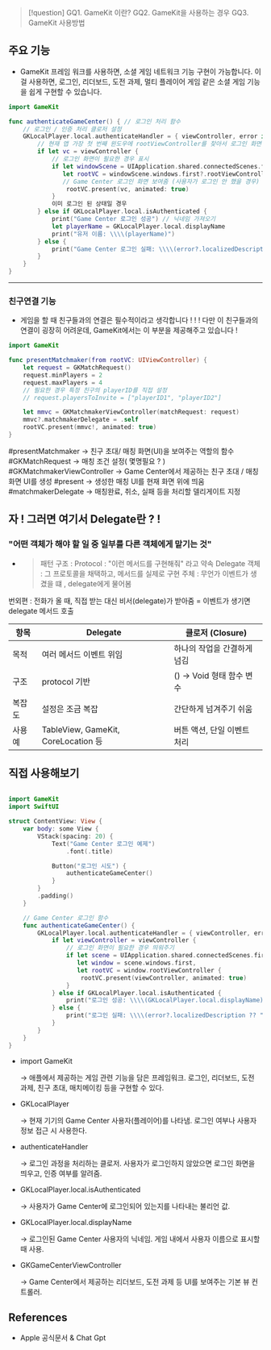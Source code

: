 > [!question] 
> GQ1. GameKit 이란? 
> GQ2. GameKit을 사용하는 경우 
> GQ3. GameKit 사용방법

## 주요 기능

- GameKit 프레임 워크를 사용하면, 소셜 게임 네트워크 기능 구현이 가능합니다. 이걸 사용하면, 로그인, 리더보드, 도전 과제, 멀티 플레이어 게임 같은 소셜 게임 기능을 쉽게 구현할 수 있습니다.

```swift
import GameKit

func authenticateGameCenter() { // 로그인 처리 함수
	// 로그인 / 인증 처리 클로저 설정
    GKLocalPlayer.local.authenticateHandler = { viewController, error in
	    // 현재 앱 가장 첫 번째 윈도우에 rootViewController를 찾아서 로그인 화면 띄우기
        if let vc = viewController {
            // 로그인 화면이 필요한 경우 표시
            if let windowScene = UIApplication.shared.connectedScenes.first as? UIWindowScene,
               let rootVC = windowScene.windows.first?.rootViewController {
               // Game Center 로그인 화면 보여줌 (사용자가 로그인 안 했을 경우)
                rootVC.present(vc, animated: true)
            }
            이미 로그인 된 상태일 경우
        } else if GKLocalPlayer.local.isAuthenticated {
            print("Game Center 로그인 성공") // 닉네임 가져오기
            let playerName = GKLocalPlayer.local.displayName
            print("유저 이름: \\\\(playerName)")
        } else {
            print("Game Center 로그인 실패: \\\\(error?.localizedDescription ?? "알 수 없는 오류")")
        }
    }
}

```

---

### 친구연결 기능

- 게임을 할 때 친구들과의 연결은 필수적이라고 생각합니다 ! ! ! 다만 이 친구들과의 연결이 굉장히 어려운데, GameKit에서는 이 부분을 제공해주고 있습니다 !

```swift
import GameKit

func presentMatchmaker(from rootVC: UIViewController) {
    let request = GKMatchRequest()
    request.minPlayers = 2
    request.maxPlayers = 4
    // 필요한 경우 특정 친구의 playerID를 직접 설정
    // request.playersToInvite = ["playerID1", "playerID2"]

    let mmvc = GKMatchmakerViewController(matchRequest: request)
    mmvc?.matchmakerDelegate = .self
    rootVC.present(mmvc!, animated: true)
}

```

#presentMatchmaker -> 친구 초대/ 매칭 화면(UI)을 보여주는 역할의 함수 #GKMatchRequest -> 매칭 조건 설정( 몇명필요 ? ) #GKMatchmakerViewController -> Game Center에서 제공하는 친구 초대 / 매칭 화면 UI를 생성 #present -> 생성한 매칭 UI를 현재 화면 위에 띄움 #matchmakerDelegate -> 매칭완료, 취소, 실패 등을 처리할 델리게이트 지정

## 자 ! 그러면 여기서 Delegate란 ? !

### "어떤 객체가 해야 할 일 중 일부를 다른 객체에게 맡기는 것"

- > 패턴 구조 : Protocol : "이런 메서드를 구현해줘" 라고 약속 Delegate 객체 : 그 프로토콜을 채택하고, 메서드를 실제로 구현 주체 : 무언가 이벤트가 생겼을 떄 , delegate에게 물어봄
    

번외편 : 전화가 올 때, 직접 받는 대신 비서(delegate)가 받아줌 = 이벤트가 생기면 delegate 메서드 호출

| **항목** | **Delegate**                       | **클로저 (Closure)**   |
| ------ | ---------------------------------- | ------------------- |
| 목적     | 여러 메서드 이벤트 위임                      | 하나의 작업을 간결하게 넘김     |
| 구조     | protocol 기반                        | () -> Void 형태 함수 변수 |
| 복잡도    | 설정은 조금 복잡                          | 간단하게 넘겨주기 쉬움        |
| 사용 예   | TableView, GameKit, CoreLocation 등 | 버튼 액션, 단일 이벤트 처리    |

## 직접 사용해보기

```swift

import GameKit
import SwiftUI

struct ContentView: View {
    var body: some View {
        VStack(spacing: 20) {
            Text("Game Center 로그인 예제")
                .font(.title)

            Button("로그인 시도") {
                authenticateGameCenter()
            }
        }
        .padding()
    }

    // Game Center 로그인 함수
    func authenticateGameCenter() {
        GKLocalPlayer.local.authenticateHandler = { viewController, error in
            if let viewController = viewController {
                // 로그인 화면이 필요한 경우 띄워주기
                if let scene = UIApplication.shared.connectedScenes.first as? UIWindowScene,
                   let window = scene.windows.first,
                   let rootVC = window.rootViewController {
                    rootVC.present(viewController, animated: true)
                }
            } else if GKLocalPlayer.local.isAuthenticated {
                print("로그인 성공: \\\\(GKLocalPlayer.local.displayName)")
            } else {
                print("로그인 실패: \\\\(error?.localizedDescription ?? "알 수 없음")")
            }
        }
    }
}

```

- import GameKit
    
    → 애플에서 제공하는 게임 관련 기능을 담은 프레임워크. 로그인, 리더보드, 도전 과제, 친구 초대, 매치메이킹 등을 구현할 수 있다.
    
- GKLocalPlayer
    
    → 현재 기기의 Game Center 사용자(플레이어)를 나타냄. 로그인 여부나 사용자 정보 접근 시 사용한다.
    
- authenticateHandler
    
    → 로그인 과정을 처리하는 클로저. 사용자가 로그인하지 않았으면 로그인 화면을 띄우고, 인증 여부를 알려줌.
    
- GKLocalPlayer.local.isAuthenticated
    
    → 사용자가 Game Center에 로그인되어 있는지를 나타내는 불리언 값.
    
- GKLocalPlayer.local.displayName
    
    → 로그인된 Game Center 사용자의 닉네임. 게임 내에서 사용자 이름으로 표시할 때 사용.
    
- GKGameCenterViewController
    
    → Game Center에서 제공하는 리더보드, 도전 과제 등 UI를 보여주는 기본 뷰 컨트롤러.
    

## References

- Apple 공식문서 & Chat Gpt